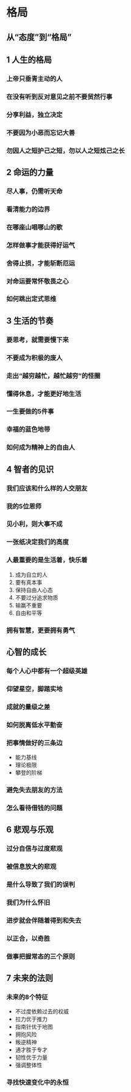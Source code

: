 # 格局

## 从“态度”到“格局”

## 1 人生的格局

### 上帝只垂青主动的人

### 在没有听到反对意见之前不要贸然行事

### 分享利益，独立决定

### 不要因为小恶而忘记大善

### 勿因人之短护己之短，勿以人之短炫己之长

## 2 命运的力量

### 尽人事，仍需听天命

### 看清能力的边界

### 在哪座山唱哪山的歌

### 怎样做事才能获得好运气

### 舍得止损，才能斩断厄运

### 对命运要常怀敬畏之心

### 如何跳出定式思维

## 3 生活的节奏

### 要思考，就需要慢下来

### 不要成为积极的废人

### 走出“越穷越忙，越忙越穷”的怪圈

### 懂得休息，才能更好地生活

### 一生要做的5件事

### 幸福的蓝色地带

### 如何成为精神上的自由人

## 4 智者的见识

### 我们应该和什么样的人交朋友

### 我的5位恩师

### 见小利，则大事不成

### 一张纸决定我们的高度

### 人最重要的是生活着，快乐着

1. 成为自立的人
2. 要有真本事
3. 保持自由人心态
4. 不要过分追求物质
5. 输赢不重要
6. 自由和平等

### 拥有智慧，更要拥有勇气

## 心智的成长

### 每个人心中都有一个超级英雄

### 仰望星空，脚踏实地

### 成就的量级之差

### 如何脱离低水平勤奋

### 把事情做好的三条边

* 能力基线
* 理论极限
* 攀登的阶梯

### 避免失去朋友的方法

### 怎么看待借钱的问题

## 6 悲观与乐观

### 过分自信与过度悲观

### 被信息放大的悲观

### 是什么导致了我们的误判

### 我们为什么怀旧

### 进步就会伴随着得到和失去

### 以正合，以奇胜

### 做事把握常态的三个原则

## 7 未来的法则

### 未来的8个特征

* 不过度依赖过去的权威
* 拉力优于推力
* 指南针优于地图
* 拥抱风险
* 叛逆精神
* 通才胜于专才
* 韧性优于力量
* 强调整体性

### 寻找快速变化中的永恒
